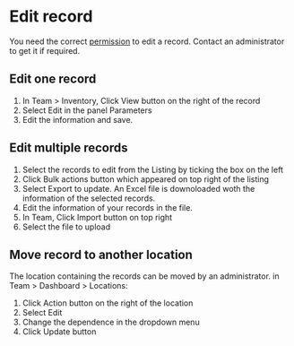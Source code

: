 # Edit record
You need the correct [permission](/laboratory-information-management-system/records/add-record.html#change-access-permission-to-a-record) to edit a record. Contact an administrator to get it if required. 
## Edit one record
1. In Team > Inventory, Click View button on the right of the record 
2. Select Edit in the panel Parameters
3. Edit the information and save.

## Edit multiple records
1. Select the records to edit from the Listing by ticking the box on the left
2. Click Bulk actions button which appeared on top right of the listing
3. Select Export to update. An Excel file is downoloaded woth the information of the selected records.
4. Edit the information of your records in the file.
5. In Team, Click Import button on top right
6. Select the file to upload


## Move record to another location
The location containing the records can be moved by an administrator.
in Team > Dashboard > Locations:
1. Click Action button on the right of the location
2. Select Edit
3. Change the dependence in the dropdown menu 
4. Click Update button

